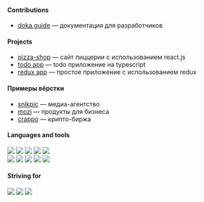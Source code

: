 #### Contributions
* [doka.guide](https://doka.guide/people/kalpovskii/) — документация для разработчиков
#### Projects 
* [pizza-shop](https://github.com/kalpovskii/pizza-react) — сайт пиццерии с использованием react.js
* [todo app](https://github.com/kalpovskii/todo-ts) — todo приложение на typescript
* [redux app](https://github.com/kalpovskii/basic-redux) — простое приложение с использованием redux
#### Примеры вёрстки
* [snikpic](https://github.com/kalpovskii/snikpic) — медиа-агентство
* [mozi](https://github.com/kalpovskii/mozi) — продукты для бизнеса
* [crappo](https://github.com/kalpovskii/crappo) — крипто-биржа

#### Languages and tools
![](https://img.shields.io/badge/-javascript-black?style=flat-square&logo=javascript)
![](https://img.shields.io/badge/-react-black?style=flat-square&logo=react)
![](https://img.shields.io/badge/-laravel-black?style=flat-square&logo=laravel)
![](https://img.shields.io/badge/-git-black?style=flat-square&logo=git)
![](https://img.shields.io/badge/-sass-black?style=flat-square&logo=sass)<br>
![](https://img.shields.io/badge/-redux-black?style=flat-square&logo=redux)
![](https://img.shields.io/badge/-postman-black?style=flat-square&logo=postman)
![](https://img.shields.io/badge/-docker-black?style=flat-square&logo=docker)
![](https://img.shields.io/badge/-ubuntu-black?style=flat-square&logo=ubuntu)
![](https://img.shields.io/badge/-gulp-black?style=flat-square&logo=gulp)
#### Striving for
![](https://img.shields.io/badge/-typescript-black?style=flat-square&logo=typescript)
![](https://img.shields.io/badge/-node.js-black?style=flat-square&logo=node.js)
![](https://img.shields.io/badge/-jest-black?style=flat-square&logo=jest)
